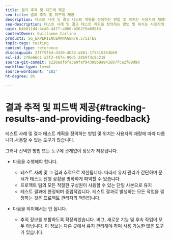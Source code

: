 ```yaml
---
title: 결과 추적 및 피드백 제공
seo-title: 결과 추적 및 피드백 제공
description: 테스트 사례 및 결과 테스트 계획을 정의하는 방법 및 위치는 사용자의 재량에 따라 다릅니다
seo-description: 테스트 사례 및 결과 테스트 계획을 정의하는 방법 및 위치는 사용자의 재량에 따라 다릅니다
uuid: b4b811d4-4ca0-4477-a866-b262f9a698f4
contentOwner: Guillaume Carlino
products: SG_EXPERIENCEMANAGER/6.5/SITES
topic-tags: testing
content-type: reference
discoiquuid: 2fff5f64-d330-4b32-a861-1f5315363b69
exl-id: 270e66d1-a3f2-457a-90d1-28b9f3c8c218
source-git-commit: b220adf6fa3e9faf94389b9a9416b7fca2f89d9d
workflow-type: tm+mt
source-wordcount: '182'
ht-degree: 8%

---
```


# 결과 추적 및 피드백 제공{#tracking-results-and-providing-feedback}

테스트 사례 및 결과 테스트 계획을 정의하는 방법 및 위치는 사용자의 재량에 따라 다릅니다.사용할 수 있는 도구가 많습니다.

그러나 선택한 방법 또는 도구에 관계없이 정보가 저장됩니다.

* 다음을 수행해야 합니다.

   * 테스트 사례 및 그 결과 추적으로 제한됩니다. 따라서 유지 관리가 간단하며 문서가 테스트 진행 상황을 명확하게 파악할 수 있습니다.
   * 프로젝트 팀의 모든 적절한 구성원이 사용할 수 있는 단일 사본으로 유지
   * 테스트 결과에 한정되며 중립적입니다. 테스트 결과로 발생하는 모든 작업을 결정하는 것은 프로젝트 관리자의 책임입니다.

* 다음을 의미해서는 안 됩니다.

   * 추적 정보를 포함하도록 확장되었습니다. 버그, 새로운 기능 및 후속 작업이 모두 아닙니다. 이 정보는 다른 곳에서 유지 관리해야 하며 사용 가능한 많은 도구가 있습니다.
